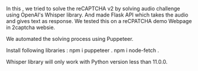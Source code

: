 In this , we tried to solve the reCAPTCHA v2 by solving audio challenge using OpenAI's Whisper library. And made Flask API which takes the audio and gives text as response. We tested this on a reCPATCHA demo Webpage in 2captcha websie.

We automated the solving process using Puppeteer.

Install following libraries :
npm i puppeteer  .
npm i node-fetch  .

Whisper library will only work with Python version less than 11.0.0.
